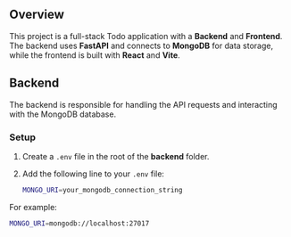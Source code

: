 ## Overview

This project is a full-stack Todo application with a **Backend** and **Frontend**. The backend uses **FastAPI** and connects to **MongoDB** for data storage, while the frontend is built with **React** and **Vite**.

## Backend

The backend is responsible for handling the API requests and interacting with the MongoDB database.

### Setup

1. Create a `.env` file in the root of the **backend** folder.
2. Add the following line to your `.env` file:

   ```bash
   MONGO_URI=your_mongodb_connection_string
   ```

For example:

```bash
MONGO_URI=mongodb://localhost:27017
```
